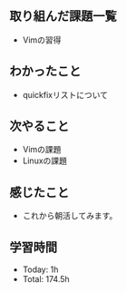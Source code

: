 ## 取り組んだ課題一覧
- Vimの習得
## わかったこと
- quickfixリストについて
## 次やること
- Vimの課題
- Linuxの課題
## 感じたこと
- これから朝活してみます。
## 学習時間
- Today: 1h
- Total: 174.5h

<!--```toggl
LIST
FROM 2024-04-16 TO 2024-04-16
INCLUDE PROJECTS "HappinessChain", "Self-Study"
```-->
<!--```toggl
SUMMARY
FROM 2024-01-01 TO 2024-04-16
INCLUDE PROJECTS "HappinessChain", "Self-Study"
```-->
